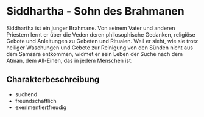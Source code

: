 # Siddhartha -  Sohn des Brahmanen
Siddhartha ist ein junger Brahmane. Von seinem Vater und anderen Priestern lernt er über die Veden deren philosophische Gedanken, religiöse Gebote und Anleitungen zu Gebeten und Ritualen. Weil er sieht, wie sie trotz heiliger Waschungen und Gebete zur Reinigung von den Sünden nicht aus dem Samsara entkommen, widmet er sein Leben der Suche nach dem Atman, dem All-Einen, das in jedem Menschen ist.

## Charakterbeschreibung
* suchend
* freundschaftlich
* exerimentiertfreudig
